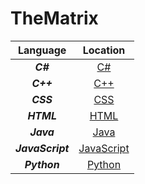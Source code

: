 # TheMatrix

| Language         | Location                                                                                    |
|:----------------:|:-------------------------------------------------------------------------------------------:|
| **_C#_**         | [C#](https://github.com/Landon-Brown1/CodeDump/tree/master/C%23 "C#")                       |
| **_C++_**        | [C++](https://github.com/Landon-Brown1/CodeDump/tree/master/C%2B%2B "C++")                  |
| **_CSS_**        | [CSS](https://github.com/Landon-Brown1/CodeDump/tree/master/CSS "CSS")                      |
| **_HTML_**       | [HTML](https://github.com/Landon-Brown1/CodeDump/tree/master/HTML "HTML")                   |
| **_Java_**       | [Java](https://github.com/Landon-Brown1/CodeDump/tree/master/Java "Java")                   |
| **_JavaScript_** | [JavaScript](https://github.com/Landon-Brown1/CodeDump/tree/master/Javascript "JavaScript") |
| **_Python_**     | [Python](https://github.com/Landon-Brown1/CodeDump/tree/master/Python "Python")             |